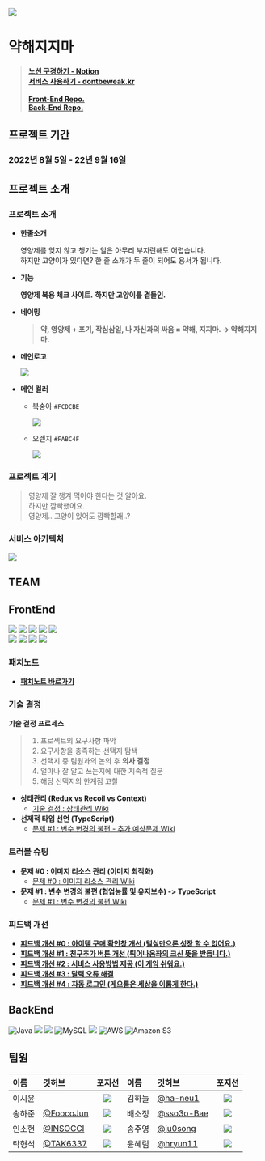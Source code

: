 [![](https://lh6.googleusercontent.com/tAc1AUaOr_vvrct-cxED6ouKPWsEj1wWhR-u45Gc4MbDreZAguikZqpLQDbenLlHOGpcseSwPP3heE0YzrZQlcojP6yE2h45i-iCjMT3ub7Z5ZSDMw5ytqM7xvBT_b33yw=w4996)](https://docs.google.com/forms/d/e/1FAIpQLScJdPn8S2gt6h3kHaHvV2mC-g9kR017yAT2kzWKLcVyQgaCPA/viewform)


# 약해지지마
> [**노션 구경하기 - Notion**](https://humane-spark-851.notion.site/2-e725f87df62d4636a752ec8f4fe311a7)<br/>
> [**서비스 사용하기 - dontbeweak.kr**](http://dontbeweak.kr)<br/><br/>
> [**Front-End Repo.**](https://github.com/finalproject-hanghae/DontBeWeak-FE)<br/>
> [**Back-End Repo.**](https://github.com/finalproject-hanghae/DontBeWeak-BE)

## 프로젝트 기간
### 2022년 8월 5일 - 22년 9월 16일

## 프로젝트 소개
### 프로젝트 소개
- **한줄소개**
    
    영양제를 잊지 않고 챙기는 일은 아무리 부지런해도 어렵습니다.<br/>
    하지만 고양이가 있다면? 한 줄 소개가 두 줄이 되어도 용서가 됩니다.


- **기능**

  **영양제 복용 체크 사이트.**
  **하지만 고양이를 곁들인.**
  
- **네이밍**
  >**약, 영양제 + 포기, 작심삼일, 나 자신과의 싸움 = 약해, 지지마. → 약해지지마.**

- **메인로고**

    ![](https://www.notion.so/image/https%3A%2F%2Fs3-us-west-2.amazonaws.com%2Fsecure.notion-static.com%2F76033580-4796-4157-8622-ad2761f0712f%2FUntitled.png?table=block&id=e47dfade-c731-4f04-8d52-7059b707e62d&spaceId=1be52488-8341-41f7-9e7a-1ca0cb106a74&width=2000&userId=fe00f85b-4d3a-4f47-b7b3-438729231f22&cache=v2)

- **메인 컬러**
  - 복숭아 `#FCDCBE`
  
    ![](https://www.notion.so/image/https%3A%2F%2Fs3-us-west-2.amazonaws.com%2Fsecure.notion-static.com%2Ff4693421-fee4-4e07-bbe0-240cc9b52540%2FUntitled.png?table=block&id=3b3e6ecb-7c6e-4fa1-ae40-381a04c453c9&spaceId=1be52488-8341-41f7-9e7a-1ca0cb106a74&width=1920&userId=fe00f85b-4d3a-4f47-b7b3-438729231f22&cache=v2)
    
  - 오렌지 `#FABC4F`
  
    ![](https://www.notion.so/image/https%3A%2F%2Fs3-us-west-2.amazonaws.com%2Fsecure.notion-static.com%2F8c285a78-3d8b-4f30-b0c5-292fe608c034%2FUntitled.png?table=block&id=b8ae5d75-6fdc-41d9-a148-3e85b211234c&spaceId=1be52488-8341-41f7-9e7a-1ca0cb106a74&width=1920&userId=fe00f85b-4d3a-4f47-b7b3-438729231f22&cache=v2)

### 프로젝트 계기
  > 영양제 잘 챙겨 먹어야 한다는 것 알아요.<br/>
  > 하지만 깜빡했어요.<br/>
  > 영양제.. 고양이 있어도 깜빡할래..?

### 서비스 아키텍처
![](https://www.notion.so/image/https%3A%2F%2Fs3-us-west-2.amazonaws.com%2Fsecure.notion-static.com%2Fb60b4da2-7ad9-44b1-a8f2-ba6949892116%2FUntitled.png?table=block&id=6e4ade1b-1fff-4386-ab92-b84f262d98fc&spaceId=1be52488-8341-41f7-9e7a-1ca0cb106a74&width=2000&userId=fe00f85b-4d3a-4f47-b7b3-438729231f22&cache=v2)

## TEAM

## FrontEnd
![](https://img.shields.io/badge/Visual%20Studio%20Code-007ACC.svg?&style=for-the-badge&logo=Visual%20Studio%20Code&logoColor=white)
![](https://img.shields.io/badge/React-61DAFB.svg?&style=for-the-badge&logo=React&logoColor=white)
![](https://img.shields.io/badge/TypeScript-3178C6.svg?&style=for-the-badge&logo=TypeScript&logoColor=white)
![](https://img.shields.io/badge/Amazon%20S3-569A31?style=for-the-badge&logo=Amazon%20S3&logoColor=white)
![](https://img.shields.io/badge/GitHub%20Actions-2088FF.svg?&style=for-the-badge&logo=GitHub%20Actions&logoColor=white)<br/>
![](https://img.shields.io/badge/Redux-764ABC.svg?&style=for-the-badge&logo=Redux&logoColor=white)
![](https://img.shields.io/badge/Axios-5A29E4.svg?&style=for-the-badge&logo=Axios&logoColor=white)
![](https://img.shields.io/badge/styled%20components-DB7093.svg?&style=for-the-badge&logo=styled%20components&logoColor=white)
![](https://img.shields.io/badge/Burger%20King-D62300.svg?&style=for-the-badge&logo=Burger%20King&logoColor=white)

### 패치노트
- [**패치노트 바로가기**](https://github.com/finalproject-hanghae/DontBeWeak-FE/wiki/%ED%8C%A8%EC%B9%98%EB%85%B8%ED%8A%B8-:-%EC%95%BD%ED%95%B4%EC%A7%80%EC%A7%80%EB%A7%88)

### 기술 결정
**기술 결정 프로세스**<br/>

> 1. 프로젝트의 요구사항 파악
> 2. 요구사항을 충족하는 선택지 탐색
> 3. 선택지 중 팀원과의 논의 후 **의사 결정**
> 4. 얼마나 잘 알고 쓰는지에 대한 지속적 질문<br/>
> 5. 해당 선택지의 한계점 고찰

- **상태관리 (Redux vs Recoil vs Context)**
  - [기술 결정 : 상태관리 Wiki](https://github.com/finalproject-hanghae/DontBeWeak-FE/wiki/%EA%B8%B0%EC%88%A0-%EA%B2%B0%EC%A0%95-%230-:-%EC%83%81%ED%83%9C%EA%B4%80%EB%A6%AC)
- **선제적 타입 선언 (TypeScript)**
  - [문제 #1 : 변수 변경의 불편 - 추가 예상문제 Wiki](https://github.com/finalproject-hanghae/DontBeWeak-FE/wiki/%EB%AC%B8%EC%A0%9C-%231-:-%EB%B3%80%EC%88%98-%EB%B3%80%EA%B2%BD%EC%9D%98-%EB%B6%88%ED%8E%B8#%EC%B6%94%EA%B0%80-%EC%98%88%EC%83%81-%EB%AC%B8%EC%A0%9C)

### 트러블 슈팅
- **문제 #0 : 이미지 리소스 관리 (이미지 최적화)**
  - [문제 #0 : 이미지 리소스 관리 Wiki](https://github.com/finalproject-hanghae/DontBeWeak-FE/wiki/%EB%AC%B8%EC%A0%9C-%230-:-%EC%9D%B4%EB%AF%B8%EC%A7%80-%EB%A6%AC%EC%86%8C%EC%8A%A4-%EA%B4%80%EB%A6%AC)
- **문제 #1 : 변수 변경의 불편 (협업능률 및 유지보수) -> TypeScript**
  - [문제 #1 : 변수 변경의 불편 Wiki](https://github.com/finalproject-hanghae/DontBeWeak-FE/wiki/%EB%AC%B8%EC%A0%9C-%231-:-%EB%B3%80%EC%88%98-%EB%B3%80%EA%B2%BD%EC%9D%98-%EB%B6%88%ED%8E%B8)
  
### 피드백 개선
- [**피드백 개선 #0 : 아이템 구매 확인창 개선 (털실만으론 성장 할 수 없어요.)**](https://github.com/finalproject-hanghae/DontBeWeak-FE/wiki/%ED%94%BC%EB%93%9C%EB%B0%B1-%EA%B0%9C%EC%84%A0-%230-:-%EC%95%84%EC%9D%B4%ED%85%9C-%EA%B5%AC%EB%A7%A4-%ED%99%95%EC%9D%B8%EC%B0%BD-%EA%B0%9C%EC%84%A0-(%ED%84%B8%EC%8B%A4%EB%A7%8C%EC%9C%BC%EB%A1%A0-%EC%84%B1%EC%9E%A5-%ED%95%A0-%EC%88%98-%EC%97%86%EC%96%B4%EC%9A%94.))
- [**피드백 개선 #1 : 친구추가 버튼 개선 (튀어나옴좌의 크신 뜻을 받듭니다.)**](https://github.com/finalproject-hanghae/DontBeWeak-FE/wiki/%ED%94%BC%EB%93%9C%EB%B0%B1-%EA%B0%9C%EC%84%A0-%231-:-%EC%B9%9C%EA%B5%AC%EC%B6%94%EA%B0%80-%EB%B2%84%ED%8A%BC-%EA%B0%9C%EC%84%A0-(%ED%8A%80%EC%96%B4%EB%82%98%EC%98%B4%EC%A2%8C%EC%9D%98-%ED%81%AC%EC%8B%A0-%EB%9C%BB%EC%9D%84-%EB%B0%9B%EB%93%AD%EB%8B%88%EB%8B%A4.))
- [**피드백 개선 #2 : 서비스 사용방법 제공 (이 게임 쉬워요.)**](https://github.com/finalproject-hanghae/DontBeWeak-FE/wiki/%ED%94%BC%EB%93%9C%EB%B0%B1-%EA%B0%9C%EC%84%A0-%232-:-%EC%84%9C%EB%B9%84%EC%8A%A4-%EC%82%AC%EC%9A%A9%EB%B0%A9%EB%B2%95-%EC%A0%9C%EA%B3%B5-(%EC%9D%B4-%EA%B2%8C%EC%9E%84-%EC%89%AC%EC%9B%8C%EC%9A%94.))
- [**피드백 개선 #3 : 달력 오류 해결**](https://github.com/finalproject-hanghae/DontBeWeak-FE/wiki/%ED%94%BC%EB%93%9C%EB%B0%B1-%EA%B0%9C%EC%84%A0-%233-:-%EB%8B%AC%EB%A0%A5-%EC%98%A4%EB%A5%98-%ED%95%B4%EA%B2%B0)
- [**피드백 개선 #4 : 자동 로그인 (게으름은 세상을 이롭게 한다.)**](https://github.com/finalproject-hanghae/DontBeWeak-FE/wiki/%ED%94%BC%EB%93%9C%EB%B0%B1-%EA%B0%9C%EC%84%A0-%234-:-%EC%9E%90%EB%8F%99-%EB%A1%9C%EA%B7%B8%EC%9D%B8-(%EA%B2%8C%EC%9C%BC%EB%A6%84%EC%9D%80-%EC%84%B8%EC%83%81%EC%9D%84-%EC%9D%B4%EB%A1%AD%EA%B2%8C-%ED%95%9C%EB%8B%A4.))


## BackEnd
![Java](https://img.shields.io/badge/java-%23ED8B00.svg?style=for-the-badge&logo=java&logoColor=white)
<img src="https://img.shields.io/badge/springboot-6DB33F?style=for-the-badge&logo=springboot&logoColor=white">
![](https://img.shields.io/badge/Spring-6DB33F.svg?&style=for-the-badge&logo=Spring&logoColor=white)
![MySQL](https://img.shields.io/badge/mysql-%2300f.svg?style=for-the-badge&logo=mysql&logoColor=white) 
![](https://img.shields.io/badge/IntelliJ%20IDEA-000000.svg?&style=for-the-badge&logo=IntelliJ%20IDEA&logoColor=white)
![AWS](https://img.shields.io/badge/AWS-%23FF9900.svg?style=for-the-badge&logo=amazon-aws&logoColor=white)
<img alt="Amazon S3" src="https://img.shields.io/badge/Amazon S3-569A31?style=for-the-badge&logo=Amazon S3&logoColor=white">







## 팀원
| 이름  | 깃허브 | 포지션 | 이름  | 깃허브 | 포지션 |
|:----------|:----------|:----------:|:----------|:----------|:----------:|
| 이시윤 | |![](https://img.shields.io/badge/-%EB%94%94%EC%9E%90%EC%9D%B4%EB%84%88-green)| 김하늘 | [@ha-neu1](https://github.com/ha-neu1) |![](https://img.shields.io/badge/-BE-red)|
| 송하준 | [@FoocoJun](https://github.com/FoocoJun) |![](https://img.shields.io/badge/-FE-blue)| 배소정 | [@sso3o-Bae](https://github.com/sso3o-Bae) |![](https://img.shields.io/badge/-BE-red)|
| 인소현 | [@INSOCCI](https://github.com/INSOCCI) |![](https://img.shields.io/badge/-FE-blue)| 송주영 | [@ju0song](https://github.com/ju0song) |![](https://img.shields.io/badge/-BE-red)|
| 탁형석 | [@TAK6337](https://github.com/TAK6337) |![](https://img.shields.io/badge/-FE-blue)| 윤혜림 | [@hryun11](https://github.com/hryun11) |![](https://img.shields.io/badge/-BE-red)|


